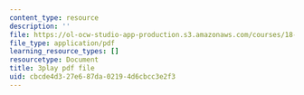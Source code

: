```yaml
---
content_type: resource
description: ''
file: https://ol-ocw-studio-app-production.s3.amazonaws.com/courses/18-03sc-differential-equations-fall-2011/cbcde4d327e687da02194d6cbcc3e2f3_z-meBrqcy_I.pdf
file_type: application/pdf
learning_resource_types: []
resourcetype: Document
title: 3play pdf file
uid: cbcde4d3-27e6-87da-0219-4d6cbcc3e2f3
---
```

